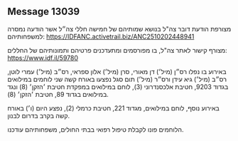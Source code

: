 ## Message 13039

מצורפת הודעת דובר צה"ל בנושא שמותיהם של חמישה חללי צה״ל אשר הודעה נמסרה למשפחותיהם: https://IDFANC.activetrail.biz/ANC2510202448941

מצורף קישור לאתר צה"ל, בו מפורסמים ומתעדכנים פרטיהם ותמונותיהם של החללים: https://www.idf.il/59780

באירוע בו נפלו רס״ן (מיל׳) דן מאורי, סרן (מיל׳) אלון ספראי, רס״ב (מיל׳) עמרי לוטן, רס״ב (מיל׳) גיא עידן ורס״ר (מיל׳) תום סגל נפצעו באורח קשה שני לוחמים במילואים בגדוד 9203, חטיבת אלכסנדרוני (3), לוחם במילואים במפקדת חטיבת ׳הזקן׳ (8) ונגד במילואים בגדוד 89, חטיבת ׳הזקן׳ (8). 

באירוע נוסף, לוחם במילואים, מגדוד 221, חטיבת כרמלי (2), נפצע היום (ו׳) באורח קשה בקרב בדרום לבנון.

הלוחמים פונו לקבלת טיפול רפואי בבתי החולים, משפחותיהם עודכנו.

